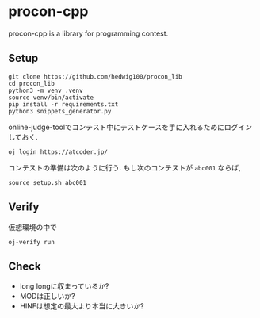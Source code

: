 # procon-cpp

procon-cpp is a library for programming contest.

## Setup 

```
git clone https://github.com/hedwig100/procon_lib 
cd procon_lib
python3 -m venv .venv
source venv/bin/activate
pip install -r requirements.txt
python3 snippets_generator.py
```

online-judge-toolでコンテスト中にテストケースを手に入れるためにログインしておく. 

```
oj login https://atcoder.jp/
```

コンテストの準備は次のように行う. もし次のコンテストが `abc001` ならば, 

```
source setup.sh abc001
```

## Verify 

仮想環境の中で

```
oj-verify run
```

## Check

- long longに収まっているか?
- MODは正しいか?
- HINFは想定の最大より本当に大きいか?
